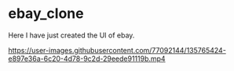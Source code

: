# ebay_clone

Here I have just created the UI of ebay.

https://user-images.githubusercontent.com/77092144/135765424-e897e36a-6c20-4d78-9c2d-29eede91119b.mp4
